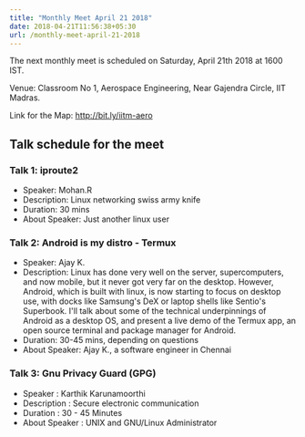 ```yaml
---
title: "Monthly Meet April 21 2018"
date: 2018-04-21T11:56:38+05:30
url: /monthly-meet-april-21-2018
---
```



The next monthly meet is scheduled on Saturday, April 21th 2018 at 1600
IST.

Venue: Classroom No 1,
       Aerospace Engineering,
       Near Gajendra Circle,
       IIT Madras.

Link for the Map: http://bit.ly/iitm-aero

## Talk schedule for the meet 

### Talk 1: iproute2
* Speaker: Mohan.R
* Description: Linux networking swiss army knife
* Duration: 30 mins
* About Speaker: Just another linux user

### Talk 2: Android is my distro - Termux
* Speaker: Ajay K.
* Description: Linux has done very well on the server, supercomputers, and now mobile, but it 
never got very far on the desktop.  However, Android, which is built with 
linux, is now starting to focus on desktop use, with docks like Samsung's DeX 
or laptop shells like Sentio's Superbook. I'll talk about some of the technical 
underpinnings of Android as a desktop OS, and present a live demo of the Termux 
app, an open source terminal and package manager for Android.
* Duration: 30-45 mins, depending on questions
* About Speaker: Ajay K., a software engineer in Chennai

### Talk 3: Gnu Privacy Guard (GPG)
* Speaker : Karthik Karunamoorthi
* Description : Secure electronic communication
* Duration : 30 - 45 Minutes
* About Speaker : UNIX and GNU/Linux Administrator
